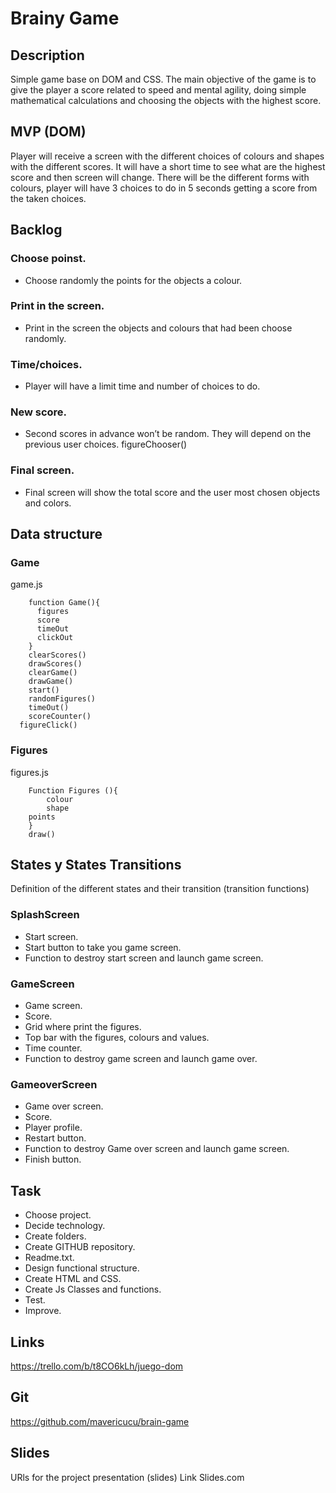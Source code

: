 # Brainy Game
## Description
Simple game base on DOM and CSS. 
The main objective of the game is to give the player a score related to speed and mental agility, doing simple mathematical calculations and choosing the objects with the highest score.

## MVP (DOM)
Player will receive a screen with the different choices of colours and shapes with the different scores. It will have a short time to see what are the highest score and then screen will change. There will be the different forms with colours, player will have 3 choices to do in 5 seconds getting a score from the taken choices. 

## Backlog
### Choose poinst.
- Choose randomly the points for the objects a colour.

### Print in the screen.
- Print in the screen the objects and colours that had been choose randomly.

### Time/choices.
- Player will have a limit time and number of choices to do.

### New score.
- Second scores in advance won’t be random. They will depend on the previous user choices.
	figureChooser()

### Final screen.
- Final screen will show the total score and the user most chosen objects and colors. 

## Data structure
### Game
game.js 
```
	function Game(){
	  figures
	  score
	  timeOut
	  clickOut
	}
	clearScores()
	drawScores()
	clearGame()
	drawGame()
	start()
	randomFigures()
	timeOut()
	scoreCounter()
  figureClick()
  ```

### Figures
figures.js
```
	Function Figures (){
		colour
		shape
    points
	}
	draw()
```

## States y States Transitions
Definition of the different states and their transition (transition functions)

### SplashScreen
- Start screen.
- Start button to take you game screen.
- Function to destroy start screen and launch game screen.
### GameScreen
- Game screen.
- Score.
- Grid where print the figures.
- Top bar with the figures, colours and values.
- Time counter.
- Function to destroy game screen and launch game over.
### GameoverScreen
- Game over screen.
- Score.
- Player profile.
- Restart button.
- Function to destroy Game over screen and launch game screen.
- Finish button.

## Task
- Choose project.
- Decide technology.
- Create folders.
- Create GITHUB repository.
- Readme.txt.
- Design functional structure.
- Create HTML and CSS.
- Create Js Classes and functions.
- Test.
- Improve.

## Links
https://trello.com/b/t8CO6kLh/juego-dom

## Git
https://github.com/mavericucu/brain-game

## Slides
URls for the project presentation (slides) Link Slides.com
